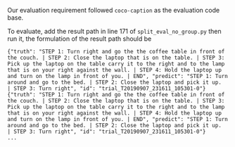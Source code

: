 Our evaluation requirement followed `coco-caption` as the evaluation code base.

To evaluate, add the result path in line 171 of `split_eval_no_group.py` then run it,
the formulation of the result path should be
```
{"truth": "STEP 1: Turn right and go the the coffee table in front of the couch. | STEP 2: Close the laptop that is on the table. | STEP 3: Pick up the laptop on the table carry it to the right and to the lamp that is on your right against the wall. | STEP 4: Hold the laptop up and turn on the lamp in front of you. | END", "predict": "STEP 1: Turn around and go to the bed. | STEP 2: Close the laptop and pick it up.  | STEP 3: Turn right", "id": "trial_T20190907_231611_105301-0"}
{"truth": "STEP 1: Turn right and go the the coffee table in front of the couch. | STEP 2: Close the laptop that is on the table. | STEP 3: Pick up the laptop on the table carry it to the right and to the lamp that is on your right against the wall. | STEP 4: Hold the laptop up and turn on the lamp in front of you. | END", "predict": "STEP 1: Turn around and go to the bed. | STEP 2: Close the laptop and pick it up.  | STEP 3: Turn right", "id": "trial_T20190907_231611_105301-0"}
...
```
